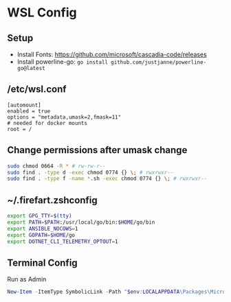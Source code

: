 # WSL Config

## Setup
- Install Fonts: https://github.com/microsoft/cascadia-code/releases
- Install powerline-go: `go install github.com/justjanne/powerline-go@latest`

## /etc/wsl.conf
```
[automount]
enabled = true
options = "metadata,umask=2,fmask=11"
# needed for docker mounts
root = /
```

## Change permissions after umask change
```bash
sudo chmod 0664 -R * # rw-rw-r--
sudo find . -type d -exec chmod 0774 {} \; # rwxrwxr--
sudo find . -type f -name *.sh -exec chmod 0774 {} \; # rwxrwxr--
```

## ~/.firefart.zshconfig
```bash
export GPG_TTY=$(tty)
export PATH=$PATH:/usr/local/go/bin:$HOME/go/bin
export ANSIBLE_NOCOWS=1
export GOPATH=$HOME/go
export DOTNET_CLI_TELEMETRY_OPTOUT=1
```

## Terminal Config

Run as Admin

```powershell
New-Item -ItemType SymbolicLink -Path "$env:LOCALAPPDATA\Packages\Microsoft.WindowsTerminal_8wekyb3d8bbwe\LocalState\settings.json" -Target "$env:OneDrive\Documents\TerminalConfig\settings.json" -Force
```
